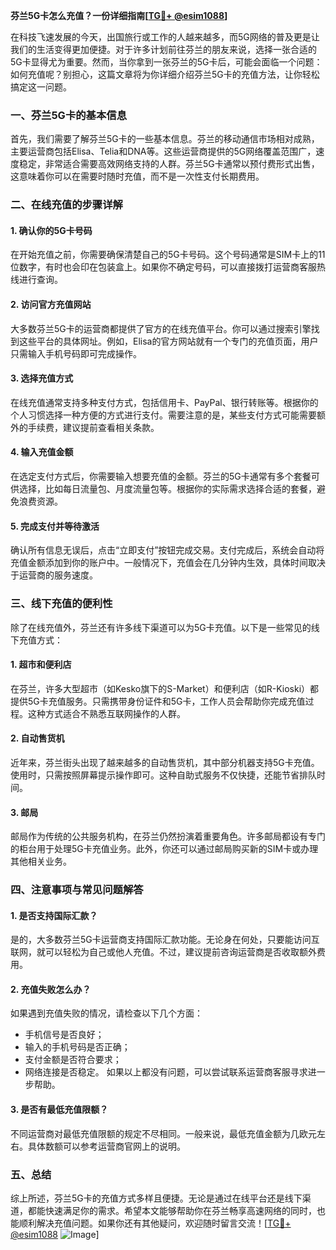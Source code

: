 **芬兰5G卡怎么充值？一份详细指南[[TG💪+ @esim1088](https://t.me/s/esim1088)]**

在科技飞速发展的今天，出国旅行或工作的人越来越多，而5G网络的普及更是让我们的生活变得更加便捷。对于许多计划前往芬兰的朋友来说，选择一张合适的5G卡显得尤为重要。然而，当你拿到一张芬兰的5G卡后，可能会面临一个问题：如何充值呢？别担心，这篇文章将为你详细介绍芬兰5G卡的充值方法，让你轻松搞定这一问题。

### 一、芬兰5G卡的基本信息

首先，我们需要了解芬兰5G卡的一些基本信息。芬兰的移动通信市场相对成熟，主要运营商包括Elisa、Telia和DNA等。这些运营商提供的5G网络覆盖范围广，速度稳定，非常适合需要高效网络支持的人群。芬兰5G卡通常以预付费形式出售，这意味着你可以在需要时随时充值，而不是一次性支付长期费用。

### 二、在线充值的步骤详解

#### 1. 确认你的5G卡号码
在开始充值之前，你需要确保清楚自己的5G卡号码。这个号码通常是SIM卡上的11位数字，有时也会印在包装盒上。如果你不确定号码，可以直接拨打运营商客服热线进行查询。

#### 2. 访问官方充值网站
大多数芬兰5G卡的运营商都提供了官方的在线充值平台。你可以通过搜索引擎找到这些平台的具体网址。例如，Elisa的官方网站就有一个专门的充值页面，用户只需输入手机号码即可完成操作。

#### 3. 选择充值方式
在线充值通常支持多种支付方式，包括信用卡、PayPal、银行转账等。根据你的个人习惯选择一种方便的方式进行支付。需要注意的是，某些支付方式可能需要额外的手续费，建议提前查看相关条款。

#### 4. 输入充值金额
在选定支付方式后，你需要输入想要充值的金额。芬兰的5G卡通常有多个套餐可供选择，比如每日流量包、月度流量包等。根据你的实际需求选择合适的套餐，避免浪费资源。

#### 5. 完成支付并等待激活
确认所有信息无误后，点击“立即支付”按钮完成交易。支付完成后，系统会自动将充值金额添加到你的账户中。一般情况下，充值会在几分钟内生效，具体时间取决于运营商的服务速度。

### 三、线下充值的便利性

除了在线充值外，芬兰还有许多线下渠道可以为5G卡充值。以下是一些常见的线下充值方式：

#### 1. 超市和便利店
在芬兰，许多大型超市（如Kesko旗下的S-Market）和便利店（如R-Kioski）都提供5G卡充值服务。只需携带身份证件和5G卡，工作人员会帮助你完成充值过程。这种方式适合不熟悉互联网操作的人群。

#### 2. 自动售货机
近年来，芬兰街头出现了越来越多的自动售货机，其中部分机器支持5G卡充值。使用时，只需按照屏幕提示操作即可。这种自助式服务不仅快捷，还能节省排队时间。

#### 3. 邮局
邮局作为传统的公共服务机构，在芬兰仍然扮演着重要角色。许多邮局都设有专门的柜台用于处理5G卡充值业务。此外，你还可以通过邮局购买新的SIM卡或办理其他相关业务。

### 四、注意事项与常见问题解答

#### 1. 是否支持国际汇款？
是的，大多数芬兰5G卡运营商支持国际汇款功能。无论身在何处，只要能访问互联网，就可以轻松为自己或他人充值。不过，建议提前咨询运营商是否收取额外费用。

#### 2. 充值失败怎么办？
如果遇到充值失败的情况，请检查以下几个方面：
- 手机信号是否良好；
- 输入的手机号码是否正确；
- 支付金额是否符合要求；
- 网络连接是否稳定。
如果以上都没有问题，可以尝试联系运营商客服寻求进一步帮助。

#### 3. 是否有最低充值限额？
不同运营商对最低充值限额的规定不尽相同。一般来说，最低充值金额为几欧元左右。具体数额可以参考运营商官网上的说明。

### 五、总结

综上所述，芬兰5G卡的充值方式多样且便捷。无论是通过在线平台还是线下渠道，都能快速满足你的需求。希望本文能够帮助你在芬兰畅享高速网络的同时，也能顺利解决充值问题。如果你还有其他疑问，欢迎随时留言交流！[[TG💪+ @esim1088](https://t.me/s/esim1088) ![Image](https://i.postimg.cc/4NQfJmqS/Snipaste-2025-05-13-00-14-12.png)]